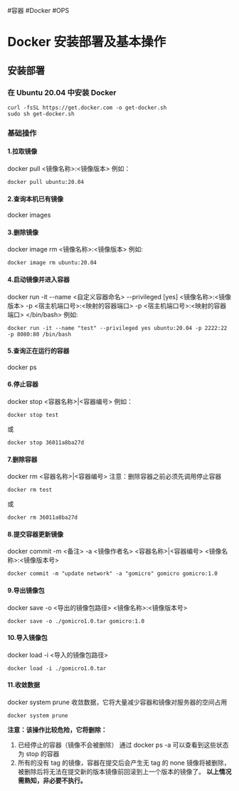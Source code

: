 #容器 #Docker #OPS 
# Docker 安装部署及基本操作
## 安装部署
### 在 Ubuntu 20.04 中安装 Docker 
~~~Shell
curl -fsSL https://get.docker.com -o get-docker.sh
sudo sh get-docker.sh
~~~
### 基础操作
#### 1.拉取镜像
docker pull <镜像名称>:<镜像版本>
例如：
~~~Shell
docker pull ubuntu:20.04
~~~
#### 2.查询本机已有镜像
docker images
#### 3.删除镜像
docker image rm <镜像名称>:<镜像版本>
例如:
~~~Shell
docker image rm ubuntu:20.04
~~~
#### 4.启动镜像并进入容器
docker run -it --name <自定义容器命名> --privileged \[yes\] <镜像名称>:<镜像版本> -p <宿主机端口号>:<映射的容器端口> -p <宿主机端口号>:<映射的容器端口> </bin/bash>
例如:
~~~Shell
docker run -it --name "test" --privileged yes ubuntu:20.04 -p 2222:22 -p 8080:80 /bin/bash
~~~
#### 5.查询正在运行的容器
docker ps 
#### 6.停止容器
docker stop <容器名称>|<容器编号>
例如：
~~~Shell
docker stop test
~~~
或
~~~Shell
docker stop 36011a8ba27d
~~~
#### 7.删除容器
docker rm <容器名称>|<容器编号>
注意：删除容器之前必须先调用停止容器
~~~Shell
docker rm test
~~~
或
~~~Shell
docker rm 36011a8ba27d
~~~
#### 8.提交容器更新镜像
docker commit -m <备注> -a <镜像作者名> <容器名称>|<容器编号> <镜像名称>:<镜像版本号>
~~~Shell
docker commit -m "update network" -a "gomicro" gomicro gomicro:1.0
~~~
#### 9.导出镜像包

docker save -o <导出的镜像包路径> <镜像名称>:<镜像版本号>
~~~Shell
docker save -o ./gomicro1.0.tar gomicro:1.0
~~~

#### 10.导入镜像包
docker load -i <导入的镜像包路径> 
~~~Shell
docker load -i ./gomicro1.0.tar
~~~

#### 11.收敛数据
docker system prune 收敛数据，它将大量减少容器和镜像对服务器的空间占用
~~~Shell
docker system prune
~~~
**注意：该操作比较危险，它将删除：**
1. 已经停止的容器（镜像不会被删除） 通过 docker ps -a 可以查看到这些状态为 stop 的容器
2. 所有的没有 tag 的镜像，容器在提交后会产生无 tag 的 none 镜像将被删除，被删除后将无法在提交新的版本镜像前回滚到上一个版本的镜像了。
**以上情况需熟知，非必要不执行。**

